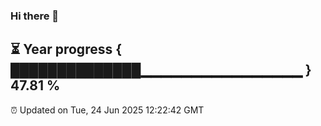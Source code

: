 ### Hi there 👋
⏳ Year progress { ██████████████▁▁▁▁▁▁▁▁▁▁▁▁▁▁▁▁ } 47.81 %
---
⏰ Updated on Tue, 24 Jun 2025 12:22:42 GMT

